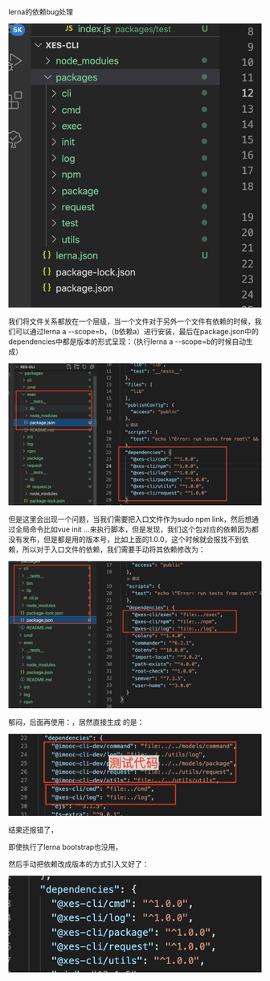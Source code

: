lerna的依赖bug处理

![](./ee3288b1-54a9-4c4c-8fa8-d02fc4a622af.jpg)  

我们将文件关系都放在一个层级，当一个文件对于另外一个文件有依赖的时候，我们可以通过lerna a --scope=b，（b依赖a）进行安装，最后在package.json中的dependencies中都是版本的形式呈现：（执行lerna a --scope=b的时候自动生成）

![](./71a807d7-9f1d-43ac-93c8-c09b6411950d.jpg)  

但是这里会出现一个问题，当我们需要把入口文件作为sudo npm link，然后想通过全局命令比如vue init ...来执行脚本，但是发现，我们这个包对应的依赖因为都没有发布，但是都是用的版本号，比如上面的1.0.0，这个时候就会报找不到依赖，所以对于入口文件的依赖，我们需要手动将其依赖修改为：

![](./0b7606d2-91ca-40db-91de-dbab8418e9af.jpg)

郁闷，后面再使用：，居然直接生成 的是：

![](./c1793920-764b-407a-9a9a-65a0b24446a7.jpg)  

结果还报错了，

即使执行了lerna bootstrap也没用，

然后手动把依赖改成版本的方式引入又好了：

![](./a834043a-605b-4c2f-9120-7a81ed295c10.jpg)